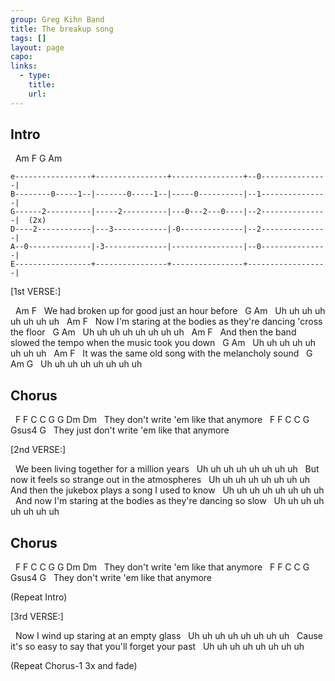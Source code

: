 ```yaml
---
group: Greg Kihn Band
title: The breakup song
tags: []
layout: page
capo: 
links: 
  - type: 
    title: 
    url: 
---
```


## Intro

&nbsp;  Am               F                G                 Am

```chordpro
e-----------------+----------------+----------------+--0---------------|
B--------0-----1--|-------0-----1--|-----0----------|--1---------------|
G------2----------|-----2----------|---0---2---0----|--2---------------|  (2x)
D----2------------|---3------------|-0--------------|--2---------------|
A--0--------------|-3--------------|----------------|--0---------------|
E-----------------+----------------+----------------+------------------|
```

[1st VERSE:]

&nbsp;        Am                         F
&nbsp; We had broken up for good just an hour before
&nbsp;       G              Am
&nbsp; Uh uh uh uh uh uh uh uh
&nbsp;         Am                                F
&nbsp; Now I'm staring at the bodies as they're dancing 'cross the floor
&nbsp;       G              Am
&nbsp; Uh uh uh uh uh uh uh uh
&nbsp;              Am                             F
&nbsp; And then the band slowed the tempo when the music took you down
&nbsp;       G              Am
&nbsp; Uh uh uh uh uh uh uh uh
&nbsp;            Am                     F
&nbsp; It was the same old song with the melancholy sound
&nbsp;       G              Am     G
&nbsp; Uh uh uh uh uh uh uh uh

## Chorus

&nbsp; F  F             C  C                   G  G      Dm  Dm
&nbsp;       They don't write 'em like that anymore
&nbsp; F  F                  C  C                   G      Gsus4    G
&nbsp;       They just don't write 'em like that anymore

[2nd VERSE:]

&nbsp; We been living together for a million years
&nbsp; Uh uh uh uh uh uh uh uh
&nbsp; But now it feels so strange out in the atmospheres
&nbsp; Uh uh uh uh uh uh uh uh
&nbsp; And then the jukebox plays a song I used to know
&nbsp; Uh uh uh uh uh uh uh uh
&nbsp; And now I'm staring at the bodies as they're dancing so slow
&nbsp; Uh uh uh uh uh uh uh uh

## Chorus

&nbsp; F  F             C  C                   G  G      Dm  Dm
&nbsp;       They don't write 'em like that anymore
&nbsp; F  F             C  C                   G      Gsus4    G
&nbsp;       They don't write 'em like that anymore

(Repeat Intro)

[3rd VERSE:]

&nbsp; Now I wind up staring at an empty glass
&nbsp; Uh uh uh uh uh uh uh uh
&nbsp; Cause it's so easy to say that you'll forget your past
&nbsp; Uh uh uh uh uh uh uh uh

(Repeat Chorus-1 3x and fade)

